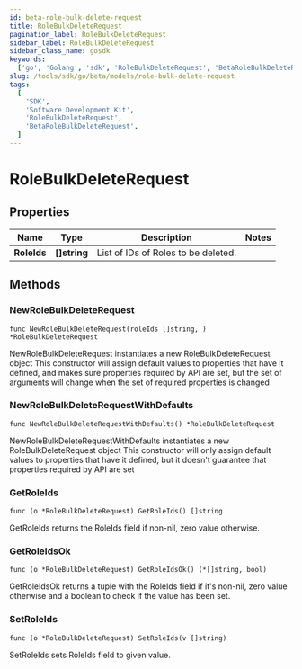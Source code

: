 ```yaml
---
id: beta-role-bulk-delete-request
title: RoleBulkDeleteRequest
pagination_label: RoleBulkDeleteRequest
sidebar_label: RoleBulkDeleteRequest
sidebar_class_name: gosdk
keywords:
  ['go', 'Golang', 'sdk', 'RoleBulkDeleteRequest', 'BetaRoleBulkDeleteRequest']
slug: /tools/sdk/go/beta/models/role-bulk-delete-request
tags:
  [
    'SDK',
    'Software Development Kit',
    'RoleBulkDeleteRequest',
    'BetaRoleBulkDeleteRequest',
  ]
---
```


# RoleBulkDeleteRequest

## Properties

| Name        | Type         | Description                         | Notes |
| ----------- | ------------ | ----------------------------------- | ----- |
| **RoleIds** | **[]string** | List of IDs of Roles to be deleted. |

## Methods

### NewRoleBulkDeleteRequest

`func NewRoleBulkDeleteRequest(roleIds []string, ) *RoleBulkDeleteRequest`

NewRoleBulkDeleteRequest instantiates a new RoleBulkDeleteRequest object This constructor will assign default values to properties that have it defined, and makes sure properties required by API are set, but the set of arguments will change when the set of required properties is changed

### NewRoleBulkDeleteRequestWithDefaults

`func NewRoleBulkDeleteRequestWithDefaults() *RoleBulkDeleteRequest`

NewRoleBulkDeleteRequestWithDefaults instantiates a new RoleBulkDeleteRequest object This constructor will only assign default values to properties that have it defined, but it doesn't guarantee that properties required by API are set

### GetRoleIds

`func (o *RoleBulkDeleteRequest) GetRoleIds() []string`

GetRoleIds returns the RoleIds field if non-nil, zero value otherwise.

### GetRoleIdsOk

`func (o *RoleBulkDeleteRequest) GetRoleIdsOk() (*[]string, bool)`

GetRoleIdsOk returns a tuple with the RoleIds field if it's non-nil, zero value otherwise and a boolean to check if the value has been set.

### SetRoleIds

`func (o *RoleBulkDeleteRequest) SetRoleIds(v []string)`

SetRoleIds sets RoleIds field to given value.
